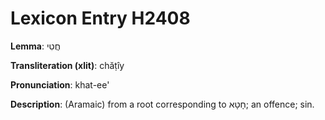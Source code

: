 # Lexicon Entry H2408

**Lemma**: חֲטִי

**Transliteration (xlit)**: chăṭîy

**Pronunciation**: khat-ee'

**Description**:
(Aramaic) from a root corresponding to חָטָא; an offence; sin.
